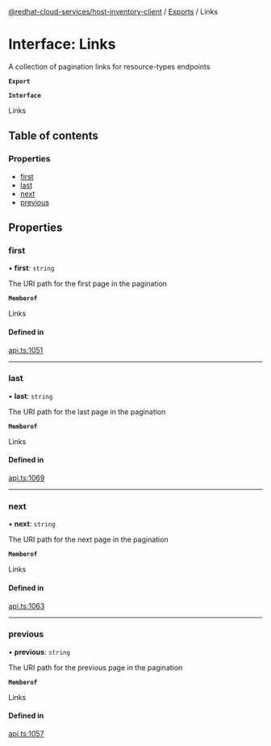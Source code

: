 [@redhat-cloud-services/host-inventory-client](../README.md) / [Exports](../modules.md) / Links

# Interface: Links

A collection of pagination links for resource-types endpoints

**`Export`**

**`Interface`**

Links

## Table of contents

### Properties

- [first](Links.md#first)
- [last](Links.md#last)
- [next](Links.md#next)
- [previous](Links.md#previous)

## Properties

### first

• **first**: `string`

The URI path for the first page in the pagination

**`Memberof`**

Links

#### Defined in

[api.ts:1051](https://github.com/RedHatInsights/javascript-clients/blob/master/packages/host-inventory/api.ts#L1051)

___

### last

• **last**: `string`

The URI path for the last page in the pagination

**`Memberof`**

Links

#### Defined in

[api.ts:1069](https://github.com/RedHatInsights/javascript-clients/blob/master/packages/host-inventory/api.ts#L1069)

___

### next

• **next**: `string`

The URI path for the next page in the pagination

**`Memberof`**

Links

#### Defined in

[api.ts:1063](https://github.com/RedHatInsights/javascript-clients/blob/master/packages/host-inventory/api.ts#L1063)

___

### previous

• **previous**: `string`

The URI path for the previous page in the pagination

**`Memberof`**

Links

#### Defined in

[api.ts:1057](https://github.com/RedHatInsights/javascript-clients/blob/master/packages/host-inventory/api.ts#L1057)
